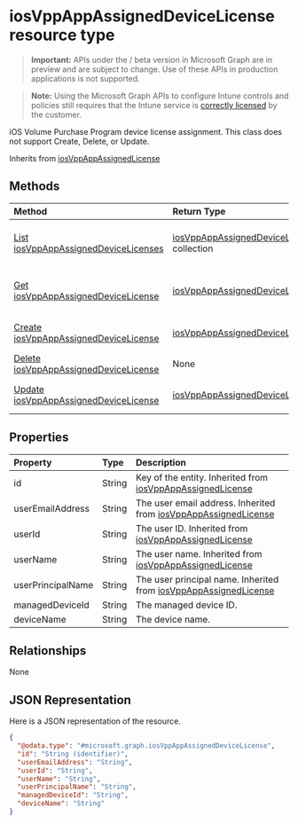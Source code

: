 ﻿# iosVppAppAssignedDeviceLicense resource type

> **Important:** APIs under the / beta version in Microsoft Graph are in preview and are subject to change. Use of these APIs in production applications is not supported.

> **Note:** Using the Microsoft Graph APIs to configure Intune controls and policies still requires that the Intune service is [correctly licensed](https://go.microsoft.com/fwlink/?linkid=839381) by the customer.

iOS Volume Purchase Program device license assignment. This class does not support Create, Delete, or Update.

Inherits from [iosVppAppAssignedLicense](../resources/intune_apps_iosvppappassignedlicense.md)

## Methods
|Method|Return Type|Description|
|:---|:---|:---|
|[List iosVppAppAssignedDeviceLicenses](../api/intune_apps_iosvppappassigneddevicelicense_list.md)|[iosVppAppAssignedDeviceLicense](../resources/intune_apps_iosvppappassigneddevicelicense.md) collection|List properties and relationships of the [iosVppAppAssignedDeviceLicense](../resources/intune_apps_iosvppappassigneddevicelicense.md) objects.|
|[Get iosVppAppAssignedDeviceLicense](../api/intune_apps_iosvppappassigneddevicelicense_get.md)|[iosVppAppAssignedDeviceLicense](../resources/intune_apps_iosvppappassigneddevicelicense.md)|Read properties and relationships of the [iosVppAppAssignedDeviceLicense](../resources/intune_apps_iosvppappassigneddevicelicense.md) object.|
|[Create iosVppAppAssignedDeviceLicense](../api/intune_apps_iosvppappassigneddevicelicense_create.md)|[iosVppAppAssignedDeviceLicense](../resources/intune_apps_iosvppappassigneddevicelicense.md)|Create a new [iosVppAppAssignedDeviceLicense](../resources/intune_apps_iosvppappassigneddevicelicense.md) object.|
|[Delete iosVppAppAssignedDeviceLicense](../api/intune_apps_iosvppappassigneddevicelicense_delete.md)|None|Deletes a [iosVppAppAssignedDeviceLicense](../resources/intune_apps_iosvppappassigneddevicelicense.md).|
|[Update iosVppAppAssignedDeviceLicense](../api/intune_apps_iosvppappassigneddevicelicense_update.md)|[iosVppAppAssignedDeviceLicense](../resources/intune_apps_iosvppappassigneddevicelicense.md)|Update the properties of a [iosVppAppAssignedDeviceLicense](../resources/intune_apps_iosvppappassigneddevicelicense.md) object.|

## Properties
|Property|Type|Description|
|:---|:---|:---|
|id|String|Key of the entity. Inherited from [iosVppAppAssignedLicense](../resources/intune_apps_iosvppappassignedlicense.md)|
|userEmailAddress|String|The user email address. Inherited from [iosVppAppAssignedLicense](../resources/intune_apps_iosvppappassignedlicense.md)|
|userId|String|The user ID. Inherited from [iosVppAppAssignedLicense](../resources/intune_apps_iosvppappassignedlicense.md)|
|userName|String|The user name. Inherited from [iosVppAppAssignedLicense](../resources/intune_apps_iosvppappassignedlicense.md)|
|userPrincipalName|String|The user principal name. Inherited from [iosVppAppAssignedLicense](../resources/intune_apps_iosvppappassignedlicense.md)|
|managedDeviceId|String|The managed device ID.|
|deviceName|String|The device name.|

## Relationships
None
## JSON Representation
Here is a JSON representation of the resource.
<!-- {
  "blockType": "resource",
  "keyProperty": "id",
  "@odata.type": "microsoft.graph.iosVppAppAssignedDeviceLicense"
}
-->
``` json
{
  "@odata.type": "#microsoft.graph.iosVppAppAssignedDeviceLicense",
  "id": "String (identifier)",
  "userEmailAddress": "String",
  "userId": "String",
  "userName": "String",
  "userPrincipalName": "String",
  "managedDeviceId": "String",
  "deviceName": "String"
}
```






